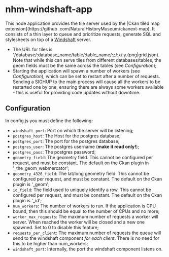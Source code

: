# nhm-windshaft-app

This node application provides the tile server used by the [Ckan tiled map extension](https://github
.com/NaturalHistoryMuseum/ckanext-map). It consists of a thin layer to queue and prioritize requests, generate SQL and 
stylesheets on top of a [Windshaft](https://github.com/CartoDB/Windshaft) server.

- The URL for tiles is '/database/:database_name/table/:table_name/:z/:x/:y.(png|grid.json). Note that while this can serve tiles from different databases/tables, the geom fields must be the same across the tables (see *Configuration*);
- Starting the application will spawn a number of workers (see *Configuration*), which can be set to restart after a number of requests. Sending a SIGHUP to the main process will cause all the workers to be restarted one by one, ensuring there are always some workers available - this is useful for providing code updates without downtime.

## Configuration
In config.js you must define the following:

- ```windshaft_port```: Port on which the server will be listening;
- ```postgres_host```: The Host for the postgres database;
- ```postgres_port```: The port for the postgres database;
- ```postgres_user```: The postgres username (**make it read only!**);
- ```postgres_pass```: The postgres password;
- ```geometry_field```: The geometry field. This cannot be configured per request, and must be constant. The default on the Ckan plugin in '_the_geom_webmercator';
- ```geometry_4326_field```: The lat/long geometry field. This cannot be configured per request, and must be constant. The default on the Ckan plugin is '_geom';
- ```id_field```: The field used to uniquely identify a row. This cannot be configured per request, and must be constant. The default on the Ckan plugin is '_id';
- ```num_workers```: The number of workers to run. If the application is CPU bound, then this should be equal to the number of CPUs and no more;
- ```worker_max_requests```: The maximum number of requests a worker will server. When reached the worker will be closed and a new one spawned. Set to 0 to disable this feature;
- ```requests_per_client```: The maximum number of requests the queue will send to the windshaft component *for each client*. There is no need for this to be higher than num_workers;
- ```windshaft_port```: Internally, the port the windshaft component listens on.
